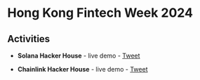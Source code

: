 # Hong Kong Fintech Week 2024

## Activities

- **Solana Hacker House** - live demo - [Tweet](@https://x.com/TxnSheng/status/1850392814032752787 )

- **Chainlink Hacker House** - live demo - [Tweet](https://x.com/TxnSheng/status/1850768897236226102)
